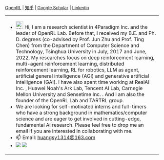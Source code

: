 [OpenRL](https://github.com/OpenRL-Lab) | [知乎](https://www.zhihu.com/people/huangshiyu.me/) | [Google Scholar](https://scholar.google.com/citations?user=PK57vrQAAAAJ&hl=en) | [Linkedin](https://www.linkedin.com/in/shiyu-huang-841b92106/)

<table align="center">
<tr>
<td valign="top" width="100%">

<!-- recent_releases starts -->
- <img height="25" src='https://qpluspicture.oss-cn-beijing.aliyuncs.com/6LjjQA/Hi.gif' alt='Hi' width="24"/> Hi, I am a research scientist in 4Paradigm Inc. and the leader of OpenRL Lab. Before that, I received my B.E. and Ph. D. degrees (co-advised by Prof. Jun Zhu and Prof. Ting Chen) from the Department of Computer Science and Technology, Tsinghua University in July, 2017 and June, 2022. My researches focus on deep reinforcement learning, multi-agent reinforcement learning, distributed reinforcement learning, RL for robotics, LLM as agent, artificial general intelligence (AGI) and generative artificial intelligence (GAI). I have also spent time working at RealAI Inc. , Huawei Noah's Ark Lab, Tencent AI Lab, Carnegie Mellon University and Sensetime Inc. . And I am also the founder of the OpenRL Lab and TARTRL group.
- We are looking for self-motivated interns and full-timers who have a strong background in mathematics/computer science and are eager to get involved in cutting-edge, fundamental AI research. Please feel free to drop me an email if you are interested in collaborating with me.
- 📫 Email: huangsy1314@163.com
- ![](https://komarev.com/ghpvc/?username=huangshiyu13&color=lightgrey&label=Views) ![](https://img.shields.io/badge/Major-CS-609926?style=flat&logo=ABB%20RobotStudio&logoColor=ffffff)
  <!-- recent_releases ends -->
</td>

</td>
</tr>

</table>

